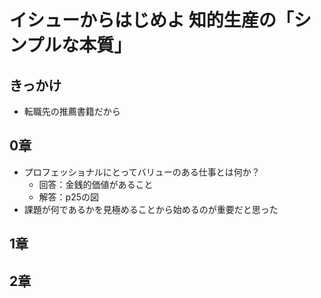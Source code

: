 # イシューからはじめよ 知的生産の「シンプルな本質」

## きっかけ

* 転職先の推薦書籍だから

## 0章

* プロフェッショナルにとってバリューのある仕事とは何か？
  * 回答：金銭的価値があること
  * 解答：p25の図
* 課題が何であるかを見極めることから始めるのが重要だと思った

## 1章


## 2章


